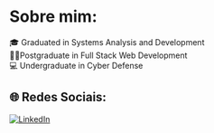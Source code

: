 # Sobre mim:

🎓 Graduated in Systems Analysis and Development<br>👨‍🎓Postgraduate in Full Stack Web Development<br>💻 Undergraduate in Cyber Defense

## 🌐 Redes Sociais:

[![LinkedIn](https://img.shields.io/badge/LinkedIn-%230077B5.svg?logo=linkedin&logoColor=white)](https://br.linkedin.com/in/otavioescalante)

